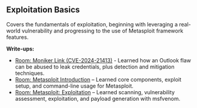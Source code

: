 ## Exploitation Basics
Covers the fundamentals of exploitation, beginning with leveraging a real-world vulnerability and progressing to the use of Metasploit framework features.

**Write-ups:**
- [Room: Moniker Link (CVE-2024-21413)](Moniker.md) - Learned how an Outlook flaw can be abused to leak credentials, plus detection and mitigation techniques.
- [Room: Metasploit Introduction](M_Intro.md) – Learned core components, exploit setup, and command-line usage for Metasploit.
- [Room: Metasploit: Exploitation](M_Expl.md) – Learned scanning, vulnerability assessment, exploitation, and payload generation with msfvenom.
